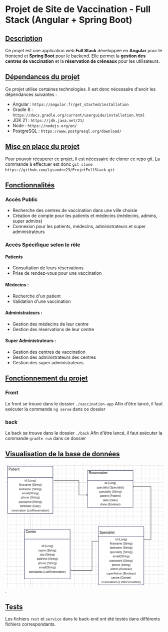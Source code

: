 # Projet de Site de Vaccination - Full Stack (Angular + Spring Boot)

## <u>Description</u>

Ce projet est une application web **Full Stack** développée en **Angular** pour le frontend et **Spring Boot** pour le backend.
Elle permet la **gestion des centres de vaccination** et la **réservation de créneaux** pour les utilisateurs.

## <u>Dépendances du projet</u>

Ce projet utilise certaines technologies.
Il est donc nécessaire d'avoir les dépendances suivantes : 
* Angular : `https://angular.fr/get_started/installation`
* Gradle 8 : `https://docs.gradle.org/current/userguide/installation.html`
* JDK 21 : `https://jdk.java.net/21/` 
* Node : `https://nodejs.org/en/`
* PostgreSQL : `https://www.postgresql.org/download/`

## <u>Mise en place du projet</u>

Pour pouvoir récuperer ce projet, il est nécessaire de cloner ce repo git.
La commande à effectuer est donc `git clone https://github.com/Lysandre23/ProjetFullStack.git`

## <u>Fonctionnalités</u>

### Accès Public

* Recherche des centres de vaccination dans une ville choisie
* Création de compte pour les patients et médecins (médecins, admins, super admins)
* Connexion pour les patients, médecins, administrateurs et super administrateurs

### Accès Spécifique selon le rôle

#### Patients

* Consultation de leurs réservations
* Prise de rendez-vous pour une vaccination

#### Médecins :

* Recherche d'un patient
* Validation d'une vaccination

#### Administrateurs :

* Gestion des médecins de leur centre
* Gestion des réservations de leur centre

#### Super Administrateurs :

* Gestion des centres de vaccination
* Gestion des administrateurs des centres
* Gestion des super administrateurs

## <u>Fonctionnement du projet</u>

### Front

Le front se trouve dans le dossier `./vaccination-app`
Afin d'être lancé, il faut exécuter la commande `ng serve` dans ce dossier

### back

Le back se trouve dans le dossier `./back`
Afin d'être lancé, il faut exécuter la commande `gradle run` dans ce dossier

## <u>Visualisation de la base de données</u>

![](/readme/schemadatabase.png?raw=true "Base de données").

## <u>Tests</u>

Les fichiers `rest` et `service` dans le back-end ont été testés dans différents fichiers correspondants.
